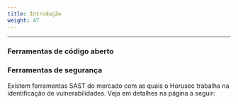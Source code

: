 ```yaml
---
title: Introdução
weight: 47
---
```


---
### Ferramentas de código aberto

### Ferramentas de segurança

Existem ferramentas SAST do mercado com as quais o Horusec trabalha na identificação de vulnerabilidades. Veja em detalhes na página a seguir:
